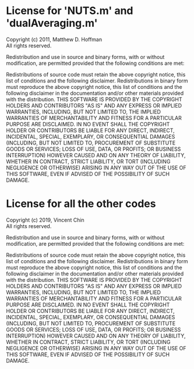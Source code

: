 # License for 'NUTS.m' and 'dualAveraging.m'
Copyright (c) 2011, Matthew D. Hoffman<br/>
All rights reserved.
 
Redistribution and use in source and binary forms, with or without 
modification, are permitted provided that the following conditions are 
met:
 
Redistributions of source code must retain the above copyright notice, 
this list of conditions and the following disclaimer.
Redistributions in binary form must reproduce the above copyright notice,
this list of conditions and the following disclaimer in the documentation
and/or other materials provided with the distribution.
THIS SOFTWARE IS PROVIDED BY THE COPYRIGHT HOLDERS AND CONTRIBUTORS "AS 
IS" AND ANY EXPRESS OR IMPLIED WARRANTIES, INCLUDING, BUT NOT LIMITED TO,
THE IMPLIED WARRANTIES OF MERCHANTABILITY AND FITNESS FOR A PARTICULAR 
PURPOSE ARE DISCLAIMED. IN NO EVENT SHALL THE COPYRIGHT HOLDER OR 
CONTRIBUTORS BE LIABLE FOR ANY DIRECT, INDIRECT, INCIDENTAL, SPECIAL, 
EXEMPLARY, OR CONSEQUENTIAL DAMAGES (INCLUDING, BUT NOT LIMITED TO, 
PROCUREMENT OF SUBSTITUTE GOODS OR SERVICES; LOSS OF USE, DATA, OR 
PROFITS; OR BUSINESS INTERRUPTION) HOWEVER CAUSED AND ON ANY THEORY OF 
LIABILITY, WHETHER IN CONTRACT, STRICT LIABILITY, OR TORT (INCLUDING 
NEGLIGENCE OR OTHERWISE) ARISING IN ANY WAY OUT OF THE USE OF THIS 
SOFTWARE, EVEN IF ADVISED OF THE POSSIBILITY OF SUCH DAMAGE.

# License for all the other codes
Copyright (c) 2019, Vincent Chin<br/>
All rights reserved.
 
Redistribution and use in source and binary forms, with or without 
modification, are permitted provided that the following conditions are 
met:
 
Redistributions of source code must retain the above copyright notice, 
this list of conditions and the following disclaimer.
Redistributions in binary form must reproduce the above copyright notice,
this list of conditions and the following disclaimer in the documentation
and/or other materials provided with the distribution.
THIS SOFTWARE IS PROVIDED BY THE COPYRIGHT HOLDERS AND CONTRIBUTORS "AS 
IS" AND ANY EXPRESS OR IMPLIED WARRANTIES, INCLUDING, BUT NOT LIMITED TO,
THE IMPLIED WARRANTIES OF MERCHANTABILITY AND FITNESS FOR A PARTICULAR 
PURPOSE ARE DISCLAIMED. IN NO EVENT SHALL THE COPYRIGHT HOLDER OR 
CONTRIBUTORS BE LIABLE FOR ANY DIRECT, INDIRECT, INCIDENTAL, SPECIAL, 
EXEMPLARY, OR CONSEQUENTIAL DAMAGES (INCLUDING, BUT NOT LIMITED TO, 
PROCUREMENT OF SUBSTITUTE GOODS OR SERVICES; LOSS OF USE, DATA, OR 
PROFITS; OR BUSINESS INTERRUPTION) HOWEVER CAUSED AND ON ANY THEORY OF 
LIABILITY, WHETHER IN CONTRACT, STRICT LIABILITY, OR TORT (INCLUDING 
NEGLIGENCE OR OTHERWISE) ARISING IN ANY WAY OUT OF THE USE OF THIS 
SOFTWARE, EVEN IF ADVISED OF THE POSSIBILITY OF SUCH DAMAGE.
